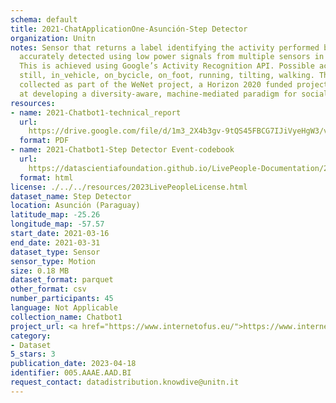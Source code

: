 ```yaml
---
schema: default
title: 2021-ChatApplicationOne-Asunción-Step Detector
organization: Unitn
notes: Sensor that returns a label identifying the activity performed by the user,
  accurately detected using low power signals from multiple sensors in the device.
  This is achieved using Google’s Activity Recognition API. Possible activities are;
  still, in_vehicle, on_bycicle, on_foot, running, tilting, walking. The dataset was
  collected as part of the WeNet project, a Horizon 2020 funded project that aims
  at developing a diversity-aware, machine-mediated paradigm for social interactions.
resources:
- name: 2021-Chatbot1-technical_report
  url: 
    https://drive.google.com/file/d/1m3_2X4b3gv-9tQS45FBCG7IJiVyeHgW3/view?usp=sharing
  format: PDF
- name: 2021-Chatbot1-Step Detector Event-codebook
  url: 
    https://datascientiafoundation.github.io/LivePeople-Documentation/2021-Chatbot1/2021_CH1_stepdetectorevent.html
  format: html
license: ./../../resources/2023LivePeopleLicense.html
dataset_name: Step Detector
location: Asunción (Paraguay)
latitude_map: -25.26
longitude_map: -57.57
start_date: 2021-03-16
end_date: 2021-03-31
dataset_type: Sensor
sensor_type: Motion
size: 0.18 MB
dataset_format: parquet
other_format: csv
number_participants: 45
language: Not Applicable
collection_name: Chatbot1
project_url: <a href="https://www.internetofus.eu/">https://www.internetofus.eu/</a>
category:
- Dataset
5_stars: 3
publication_date: 2023-04-18
identifier: 005.AAAE.AAD.BI
request_contact: datadistribution.knowdive@unitn.it
---
```


